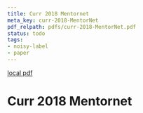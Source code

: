 ```yaml
---
title: Curr 2018 Mentornet
meta_key: curr-2018-MentorNet
pdf_relpath: pdfs/curr-2018-MentorNet.pdf
status: todo
tags:
- noisy-label
- paper
---
```


[local pdf](../../../pdfs/curr-2018-MentorNet.pdf)

# Curr 2018 Mentornet
